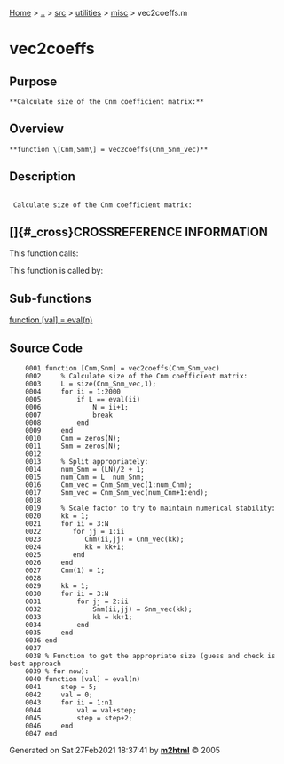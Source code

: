 [Home](../../../../../index.html) \> [..](#) \> [src](#) \> [utilities](#)
\> [misc](index.md) \> vec2coeffs.m



# vec2coeffs

## Purpose 

``` 
**Calculate size of the Cnm coefficient matrix:**
```

## Overview 

``` 
**function \[Cnm,Snm\] = vec2coeffs(Cnm_Snm_vec)**
```

## Description 

```
 
 Calculate size of the Cnm coefficient matrix:

```

## []{#_cross}CROSSREFERENCE INFORMATION 

This function calls:

This function is called by:

## Sub-functions 

   [function \[val\] = eval(n)](#_sub1)

## Source Code 

```
    0001 function [Cnm,Snm] = vec2coeffs(Cnm_Snm_vec)
    0002     % Calculate size of the Cnm coefficient matrix:
    0003     L = size(Cnm_Snm_vec,1);
    0004     for ii = 1:2000
    0005         if L == eval(ii)
    0006             N = ii+1;
    0007             break
    0008         end
    0009     end
    0010     Cnm = zeros(N);
    0011     Snm = zeros(N);
    0012     
    0013     % Split appropriately:
    0014     num_Snm = (LN)/2 + 1;
    0015     num_Cnm = L  num_Snm;
    0016     Cnm_vec = Cnm_Snm_vec(1:num_Cnm);
    0017     Snm_vec = Cnm_Snm_vec(num_Cnm+1:end);
    0018 
    0019     % Scale factor to try to maintain numerical stability:
    0020     kk = 1;
    0021     for ii = 3:N
    0022        for jj = 1:ii
    0023           Cnm(ii,jj) = Cnm_vec(kk);
    0024           kk = kk+1;
    0025        end
    0026     end
    0027     Cnm(1) = 1;
    0028     
    0029     kk = 1;
    0030     for ii = 3:N
    0031         for jj = 2:ii
    0032             Snm(ii,jj) = Snm_vec(kk);
    0033             kk = kk+1;
    0034         end
    0035     end
    0036 end
    0037 
    0038 % Function to get the appropriate size (guess and check is best approach
    0039 % for now):
    0040 function [val] = eval(n)
    0041     step = 5;
    0042     val = 0;
    0043     for ii = 1:n1
    0044         val = val+step;
    0045         step = step+2;
    0046     end
    0047 end
```



Generated on Sat 27Feb2021 18:37:41 by
**[m2html](http://www.artefact.tk/software/matlab/m2html/ "Matlab Documentation in HTML")**
© 2005